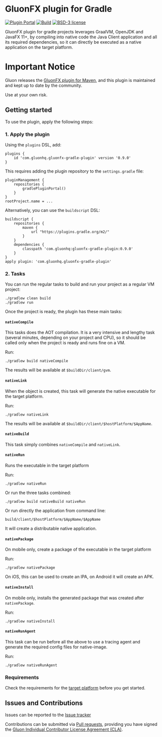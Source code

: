 # GluonFX plugin for Gradle

[![Plugin Portal](https://img.shields.io/maven-metadata/v?label=Gradle%20Plugin%20Portal&metadataUrl=https://plugins.gradle.org/m2/com/gluonhq/gluonfx-gradle-plugin/maven-metadata.xml)](https://plugins.gradle.org/plugin/com.gluonhq.gluonfx-gradle-plugin)
[![Build](https://github.com/gluonhq/gluonfx-gradle-plugin/actions/workflows/build.yml/badge.svg)](https://github.com/gluonhq/gluonfx-gradle-plugin/actions/workflows/build.yml)
[![BSD-3 license](https://img.shields.io/badge/license-BSD--3-%230778B9.svg)](https://opensource.org/licenses/BSD-3-Clause)

GluonFX plugin for gradle projects leverages GraalVM, OpenJDK and JavaFX 11+, 
by compiling into native code the Java Client application and all its required dependencies, 
so it can directly be executed as a native application on the target platform.

# Important Notice

Gluon releases the [GluonFX plugin for Maven](https://github.com/gluonhq/gluonfx-maven-plugin), and this plugin is maintained and kept up to date by the community.

Use at your own risk.

## Getting started

To use the plugin, apply the following steps:

### 1. Apply the plugin

Using the `plugins` DSL, add:

    plugins {
        id 'com.gluonhq.gluonfx-gradle-plugin' version '0.9.0'
    }

This requires adding the plugin repository to the `settings.gradle` file:

    pluginManagement {
        repositories {
            gradlePluginPortal()
        }
    }
    rootProject.name = ...

Alternatively, you can use the `buildscript` DSL:

    buildscript {
        repositories {
            maven {
                url "https://plugins.gradle.org/m2/"
            }
        }
        dependencies {
            classpath 'com.gluonhq:gluonfx-gradle-plugin:0.9.0'
        }
    }
    apply plugin: 'com.gluonhq.gluonfx-gradle-plugin'


### 2. Tasks

You can run the regular tasks to build and run your project as a regular VM project:

    ./gradlew clean build
    ./gradlew run

Once the project is ready, the plugin has these main tasks:    

#### `nativeCompile`

This tasks does the AOT compilation. It is a very intensive and lengthy task (several minutes, depending on your project and CPU), 
so it should be called only when the project is ready and runs fine on a VM.

Run:

    ./gradlew build nativeCompile

The results will be available at `$buildDir/client/gvm`.

#### `nativeLink`

When the object is created, this task will generate the native executable for the target platform.

Run:

    ./gradlew nativeLink

The results will be available at `$buildDir/client/$hostPlatform/$AppName`.

#### `nativeBuild`

This task simply combines `nativeCompile` and `nativeLink`.

#### `nativeRun`

Runs the executable in the target platform

Run:

    ./gradlew nativeRun

Or run the three tasks combined:

    ./gradlew build nativeBuild nativeRun

Or run directly the application from command line:

    build/client/$hostPlatform/$AppName/$AppName    

It will create a distributable native application.

#### `nativePackage`

On mobile only, create a package of the executable in the target platform

Run:

    ./gradlew nativePackage

On iOS, this can be used to create an IPA, on Android it will create an APK.

#### `nativeInstall`

On mobile only, installs the generated package that was created after `nativePackage`.

Run:

    ./gradlew nativeInstall
    
#### `nativeRunAgent`

This task can be run before all the above to use a tracing agent and generate the required config files for native-image.

Run:

    ./gradlew nativeRunAgent

### Requirements

Check the requirements for the [target platform](https://docs.gluonhq.com/#_platforms) before you get started.

## Issues and Contributions ##

Issues can be reported to the [Issue tracker](https://github.com/gluonhq/gluonfx-gradle-plugin/issues)

Contributions can be submitted via [Pull requests](https://github.com/gluonhq/gluonfx-gradle-plugin/pulls), 
providing you have signed the [Gluon Individual Contributor License Agreement (CLA)](https://cla.gluonhq.com).
